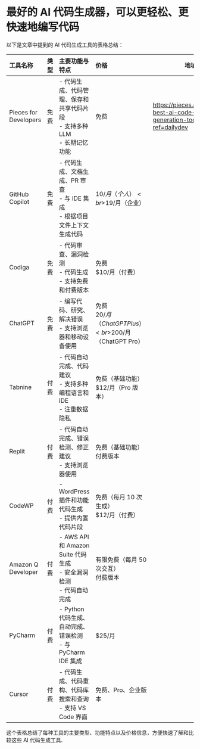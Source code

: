 # 最好的 AI 代码生成器，可以更轻松、更快速地编写代码

以下是文章中提到的 AI 代码生成工具的表格总结：

| 工具名称              | 类型 | 主要功能与特点                                               | 价格                                                     | 地址                                                         |
| :-------------------- | :--- | :----------------------------------------------------------- | :------------------------------------------------------- | ------------------------------------------------------------ |
| Pieces for Developers | 免费 | - 代码生成、代码管理、保存和共享代码片段<br>- 支持多种 LLM<br>- 长期记忆功能 | 免费                                                     | https://pieces.app/blog/9-best-ai-code-generation-tools?ref=dailydev |
| GitHub Copilot        | 免费 | - 代码生成、文档生成、PR 审查<br>- 与 IDE 集成<br>- 根据项目文件上下文生成代码 | $10/月（个人）<br>$19/月（企业）                         |                                                              |
| Codiga                | 免费 | - 代码审查、漏洞检测<br>- 代码生成<br>- 支持免费和付费版本   | 免费<br>$10/月（付费）                                   |                                                              |
| ChatGPT               | 免费 | - 编写代码、研究、解决错误<br>- 支持浏览器和移动设备使用     | 免费<br>$20/月（ChatGPT Plus）<br>$200/月（ChatGPT Pro） |                                                              |
| Tabnine               | 付费 | - 代码自动完成、代码建议<br>- 支持多种编程语言和 IDE<br>- 注重数据隐私 | 免费（基础功能）<br>$12/月（Pro 版本）                   |                                                              |
| Replit                | 付费 | - 代码自动完成、错误检测、修正建议<br>- 支持浏览器使用       | 免费（基础功能）<br>付费版本                             |                                                              |
| CodeWP                | 付费 | - WordPress 插件和功能代码生成<br>- 提供内置代码片段         | 免费（每月 10 次生成）<br>$12/月（付费）                 |                                                              |
| Amazon Q Developer    | 付费 | - AWS API 和 Amazon Suite 代码生成<br>- 安全漏洞检测<br>- 代码自动完成 | 有限免费（每月 50 次交互）<br>付费版本                   |                                                              |
| PyCharm               | 付费 | - Python 代码生成、自动完成、错误检测<br>- 与 PyCharm IDE 集成 | $25/月                                                   |                                                              |
| Cursor                | 付费 | - 代码生成、代码重构、代码库搜索和查询<br>- 支持 VS Code 界面 | 免费、Pro、企业版本                                      |                                                              |

这个表格总结了每种工具的主要类型、功能特点以及价格信息，方便快速了解和比较这些 AI 代码生成工具.